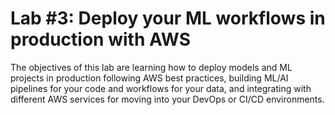 # Lab #3: Deploy your ML workflows in production with AWS

The objectives of this lab are learning how to deploy models and ML projects in production following AWS best practices, building ML/AI pipelines for your code and workflows for your data, and integrating with different AWS services for moving into your DevOps or CI/CD environments.
